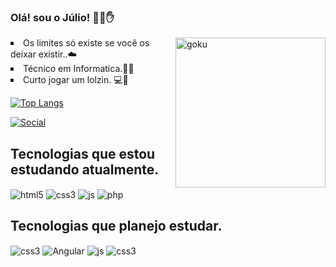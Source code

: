 ### Olá! sou o Júlio! 🤖😊✋

<img align = "right" alt="goku" src="https://user-images.githubusercontent.com/64658627/153322230-d6ed2728-678c-42ae-90f5-e9ac8f9973b0.png" width="240px" >
<li style="list-style-type: square">Os limites só existe se você os deixar existir..☁️
<li style="list-style-type: square"> Técnico em Informatica.👨‍💻
<li style="list-style-type: square"> Curto jogar um lolzin. 💻👾

   
[![Top Langs](https://github-readme-stats.vercel.app/api/top-langs/?username=JuliioCesar&layout=compact&theme=dracula)](https://github.com/JuliioCesar/github-readme-stats)


[![Social](https://img.shields.io/badge/LinkedIn-0077B5?style=for-the-badge&logo=linkedin&logoColor=white)](https://www.linkedin.com/in/j%C3%BAlio-cesar-0548991a4/
)
## Tecnologias que estou estudando atualmente.
<div style="displey: inline_block">
    <img align="center" alt="html5" src="https://img.shields.io/badge/HTML5-E34F26?style=for-the-badge&logo=html5&logoColor=white">
    <img align="center" alt="css3" src="https://img.shields.io/badge/CSS3-1572B6?style=for-the-badge&logo=css3&logoColor=white">
    <img align="center" alt="js" src="https://img.shields.io/badge/JavaScript-323330?style=for-the-badge&logo=javascript&logoColor=F7DF1E">
    <img align="center" alt="php" src="https://img.shields.io/badge/PHP-777BB4?style=for-the-badge&logo=php&logoColor=white">
</div>
    
## Tecnologias que planejo estudar.
<div style="displey: inline_block">
    <img align="center" alt="css3" src="https://img.shields.io/badge/TypeScript-007ACC?style=for-the-badge&logo=typescript&logoColor=white">
    <img align="center" alt="Angular" src="https://img.shields.io/badge/AngularJS-E23237?style=for-the-badge&logo=angularjs&logoColor=white">
     <img align="center" alt="js" src="https://img.shields.io/badge/Laravel-FF2D20?style=for-the-badge&logo=laravel&logoColor=white">
    <img align="center"  alt="css3" src="https://img.shields.io/badge/Bootstrap-563D7C?style=for-the-badge&logo=bootstrap&logoColor=white">
</div>
